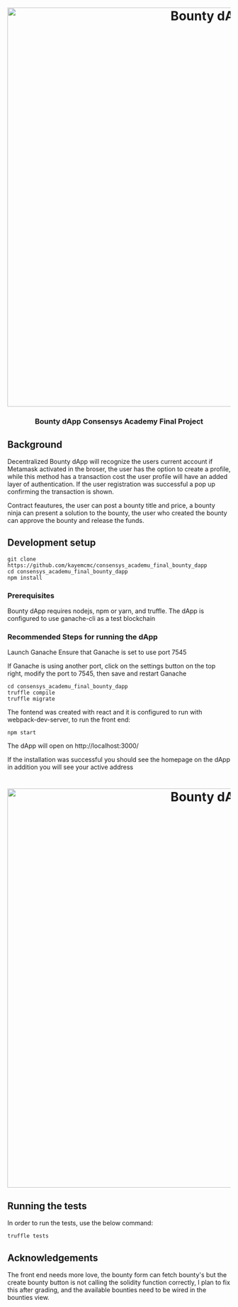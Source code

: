 <h1 align="center">
	<img
		width="900"
		alt="Bounty dApp"
		src="https://gallery.mailchimp.com/fee238bfe84b47c290a863338/images/c6a9c0e3-597e-4087-ba5c-381acf728271.png">
</h1>

<h3 align="center">
	Bounty dApp Consensys Academy Final Project
</h3>

## Background

Decentralized Bounty dApp will recognize the users current account if Metamask activated in the broser, the user has the option to create a profile, while this method has a transaction cost the user profile will have an added layer of authentication. If the user registration was successful a pop up confirming the transaction is shown. 

Contract feautures, the user can post a bounty title and price, a bounty ninja can present a solution to the bounty, the user who created the bounty can approve the bounty and release the funds.


## Development setup

```
git clone https://github.com/kayemcmc/consensys_academu_final_bounty_dapp
cd consensys_academu_final_bounty_dapp
npm install
```
### Prerequisites

Bounty dApp requires nodejs, npm or yarn, and truffle. The dApp is configured to use ganache-cli as a test blockchain

### Recommended Steps for running the dApp

Launch Ganache
Ensure that Ganache is set to use port 7545

If Ganache is using another port, click on the settings button on the top right, modify the port to 7545, then save and restart Ganache


```
cd consensys_academu_final_bounty_dapp
truffle compile
truffle migrate
```

The fontend was created with react and it is configured to run with webpack-dev-server, to run the front end:

```
npm start

```

The dApp will open on http://localhost:3000/

If the installation was successful you should see the homepage on the dApp in addition you will see your active address

<h1 align="center">
	<img
		width="900"
		alt="Bounty dApp"
		src="https://gallery.mailchimp.com/fee238bfe84b47c290a863338/images/5fd2a0f9-5f10-43f3-a325-83115f8b00e1.png">
</h1>


## Running the tests

In order to run the tests, use the below command:

```
truffle tests
```

## Acknowledgements
The front end needs more love, the bounty form can fetch bounty's but the create bounty button is not calling the solidity function correctly, I plan to fix this after grading, and the available bounties need to be wired in the bounties view.



